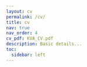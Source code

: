 ```yaml
---
layout: cv
permalink: /cv/
title: cv
nav: true
nav_order: 4
cv_pdf: KVA_CV.pdf
description: Basic details...
toc:
  sidebar: left
---
```

